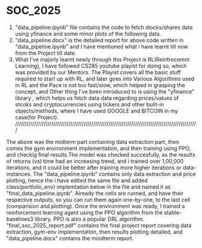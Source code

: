 # SOC_2025
1. "data_pipeline.ipynb" file contains the code to fetch stocks/shares data using yfinance and some minor plots of the following data.
2. "data_pipeline.docx"  is the detailed report for above code written in "data_pipeline.ipynb" and I have mentioned what i have learnt till now from the Project till date.
3. What I've majorly learnt newly through this Project is RL(Reinfrocemnt Learning), I have followed CS285 youtube playist for doing so, which was provided by our Mentors. The Playist covers all the basic stuff required to start up with RL, and later goes into Various Algorithms used in RL and the Pace is not too fast/slow, which helped in grasping the concept, and Other thing I've been introduced to is using the "yfinance" library , which helps us fetch data data regarding prices/values of stcoks and cryptocurrencies using tickers and other built-in objects/methods, where I have used GOOGLE and BITCOIN in my case(for Project).
////////////////////////////////////////////////////////////////////////////////////////////////

The above was the midterm part containing data extraction part, then comes the gym environment implementation, and then training using PPO, and checkig final results.The model was checked succesfully, as the results of returns (vs) time had an increasing trend, and i trained over 1,00,000 iterations, and  it could be better after training more higher iterations or data-instances. The "data_pipeline.ipynb" contains only data extraction and price plotting, hence the i have edited the same file and added class(portfolio_env) implemtation below in the file and named it as "final_data_pipeline.ipynb". Already the cells are runned, and have their respective outputs, so you can run them again one-by-one, to the last cell (comparision and plotting).  Once the environment was ready, I trained a reinforcement learning agent using the PPO algorithm from the stable-baselines3 library. PPO is also a popular DRL algorithm. "final_soc_2025_report.pdf"  contains the final project report covering data extraction, gym-env implementation, then results plotting detailed, and "data_pipeline.docx" contains the miodterm report.
